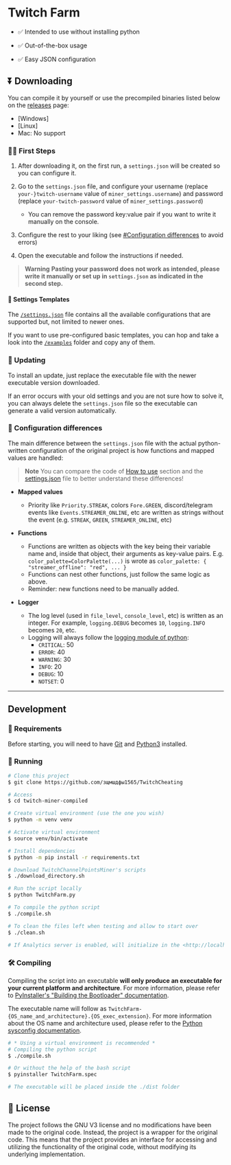# Twitch  Farm

* ✅ Intended to use without installing python

* ✅ Out-of-the-box usage

* ✅ Easy JSON configuration

## ⏬ Downloading

You can compile it by yourself or use the precompiled binaries listed below on the [releases](https://github.com/ZEBAS204/twitch-miner-compiled/releases) page:

* [Windows]
* [Linux]
* Mac: No support

### 🏃‍♂️ First Steps

1. After downloading it, on the first run, a `settings.json` will be created so you can configure it.
2. Go to the `settings.json` file, and configure your username (replace `your-}twitch-username` value of `miner_settings.username`) and password (replace `your-twitch-password` value of `miner_settings.password`)
   * You can remove the password key:value pair if you want to write it manually on the console.

3. Configure the rest to your liking (see [#Configuration differences](#-configuration-differences) to avoid errors)
4. Open the executable and follow the instructions if needed.

> **Warning**
> **Pasting your password does not work as intended, please write it manually or set up in `settings.json` as indicated in the second step.**

#### 📜 Settings Templates

The [`/settings.json`](/settings.json) file contains all the available configurations that are supported but, not limited to newer ones.

If you want to use pre-configured basic templates, you can hop and take a look into the [`/examples`](/examples) folder and copy any of them.

### 🔄 Updating

To install an update, just replace the executable file with the newer executable version downloaded.

If an error occurs with your old settings and you are not sure how to solve it, you can always delete the `settings.json` file so the executable can generate a valid version automatically.

### 🔀 Configuration differences

The main difference between the `settings.json` file with the actual python-written configuration of the original project is how functions and mapped values are handled:

> **Note** You can compare the code of [How to use](https://github.com/rdavydov/Twitch-Channel-Points-Miner-v2#how-to-use) section and the [settings.json](/settings.json) file to better understand these differences!

* **Mapped values**
  * Priority like `Priority.STREAK`, colors `Fore.GREEN`, discord/telegram events like `Events.STREAMER_ONLINE`, etc are written as strings without the event (e.g. `STREAK`, `GREEN`, `STREAMER_ONLINE`, etc)

* **Functions**
  * Functions are written as objects with the key being their variable name and, inside that object, their arguments as key-value pairs. E.g. `color_palette=ColorPalette(...)` is wrote as `color_palette: { "streamer_offline": "red", ... }`
  * Functions can nest other functions, just follow the same logic as above.
  * Reminder: new functions need to be manually added.

* **Logger**
  * The log level (used in `file_level`, `console_level`, etc) is written as an integer. For example, `logging.DEBUG` becomes `10`, `logging.INFO` becomes `20`, etc.
  * Logging will always follow the [logging module of python](https://docs.python.org/3/library/logging.html#logging-levels):
    * `CRITICAL`: 50
    * `ERROR`: 40
    * `WARNING`: 30
    * `INFO`: 20
    * `DEBUG`: 10
    * `NOTSET`: 0

---

## Development

### 📂 Requirements

Before starting, you will need to have [Git](https://git-scm.com) and [Python3](https://www.python.org/) installed.

### 🚀 Running

```bash
# Clone this project
$ git clone https://github.com/зщмшдфы1565/TwitchCheating

# Access
$ cd twitch-miner-compiled

# Create virtual environment (use the one you wish)
$ python -m venv venv

# Activate virtual environment
$ source venv/bin/activate

# Install dependencies
$ python -m pip install -r requirements.txt

# Download TwitchChannelPointsMiner's scripts
$ ./download_directory.sh

# Run the script locally
$ python TwitchFarm.py

# To compile the python script
$ ./compile.sh

# To clean the files left when testing and allow to start over
$ ./clean.sh

# If Analytics server is enabled, will initialize in the <http://localhost:5000>
```

### 🛠️ Compiling

Compiling the script into an executable **will only produce an executable for your current platform and architecture**. For more information, please refer to [PyInstaller's "Building the Bootloader" documentation](https://pyinstaller.readthedocs.io/en/stable/bootloader-building.html).

The executable name will follow as `TwitchFarm-{OS_name_and_architecture}.{OS_exec_extension}`.
For more information about the OS name and architecture used, please refer to the [Python sysconfig documentation](https://docs.python.org/3/library/sysconfig.html#sysconfig.get_platform).

```bash
# * Using a virtual environment is recommended *
# Compiling the python script
$ ./compile.sh

# Or without the help of the bash script
$ pyinstaller TwitchFarm.spec

# The executable will be placed inside the ./dist folder
```

## 📝 License

The project follows the GNU V3 license and no modifications have been made to the original code. Instead, the project is a wrapper for the original code. This means that the project provides an interface for accessing and utilizing the functionality of the original code, without modifying its underlying implementation.

